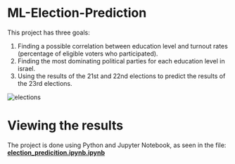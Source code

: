 # ML-Election-Prediction

This project has three goals:

1. Finding a possible correlation between education level and turnout rates (percentage of eligible voters who participated).
2. Finding the most dominating political parties for each education level in israel.
3. Using the results of the 21st and 22nd elections to predict the results of the 23rd elections.

![elections](https://www.ynet.co.il/PicServer5/2019/05/28/9272707/bi4.jpg)

# Viewing the results
The project is done using Python and Jupyter Notebook, as seen in the file: [**election_predicition.ipynb.ipynb**](https://github.com/AlonT1/ML-Election-Prediction/blob/main/election_predicition.ipynb)
